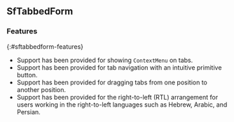 ## SfTabbedForm       

### Features
{:#sftabbedform-features}

* Support has been provided for showing `ContextMenu` on tabs.
* Support has been provided for tab navigation with an intuitive primitive button.
* Support has been provided for dragging tabs from one position to another position.
* Support has been provided for the right-to-left (RTL) arrangement for users working in the right-to-left languages such as Hebrew, Arabic, and Persian.